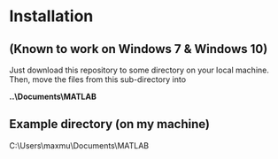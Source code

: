 # Installation

## (Known to work on Windows 7 & Windows 10) 
Just download this repository to some directory on your local machine. Then, move the files from this sub-directory into 

**..\Documents\MATLAB**

## Example directory (on my machine)
C:\Users\maxmu\Documents\MATLAB